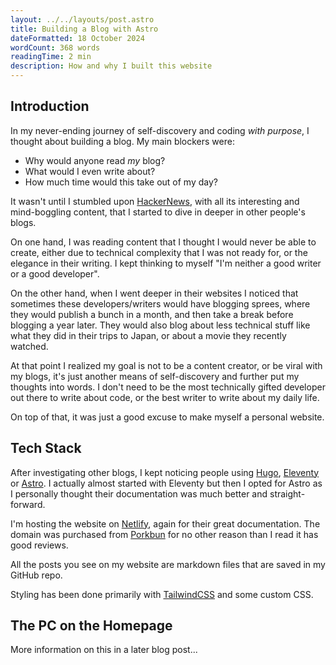 ```yaml
---
layout: ../../layouts/post.astro
title: Building a Blog with Astro
dateFormatted: 18 October 2024
wordCount: 368 words
readingTime: 2 min
description: How and why I built this website
---
```


## Introduction

In my never-ending journey of self-discovery and coding *with purpose*, I thought about building a blog. My main blockers were:

* Why would anyone read *my* blog?
* What would I even write about?
* How much time would this take out of my day?

It wasn't until I stumbled upon [HackerNews](https://news.ycombinator.com/), with all its interesting and mind-boggling content, that I started to dive in deeper in other people's blogs.

On one hand, I was reading content that I thought I would never be able to create, either due to technical complexity that I was not ready for, or the elegance in their writing. I kept thinking to myself "I'm neither a good writer or a good developer".

On the other hand, when I went deeper in their websites I noticed that sometimes these developers/writers would have blogging sprees, where they would publish a bunch in a month, and then take a break before blogging a year later. They would also blog about less technical stuff like what they did in their trips to Japan, or about a movie they recently watched.

At that point I realized my goal is not to be a content creator, or be viral with my blogs, it's just another means of self-discovery and further put my thoughts into words. I don't need to be the most technically gifted developer out there to write about code, or the best writer to write about my daily life.

On top of that, it was just a good excuse to make myself a personal website.

## Tech Stack

After investigating other blogs, I kept noticing people using [Hugo](https://gohugo.io/), [Eleventy](https://www.11ty.dev/) or [Astro](https://astro.build/). I actually almost started with Eleventy but then I opted for Astro as I personally thought their documentation was much better and straight-forward.

I'm hosting the website on [Netlify](https://www.netlify.com/), again for their great documentation. The domain was purchased from [Porkbun](https://porkbun.com/) for no other reason than I read it has good reviews.

All the posts you see on my website are markdown files that are saved in my GitHub repo.

Styling has been done primarily with [TailwindCSS](https://tailwindcss.com/) and some custom CSS.

## The PC on the Homepage

More information on this in a later blog post...
